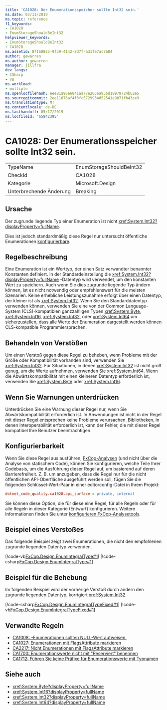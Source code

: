 ```yaml
---
title: 'CA1028: Der Enumerationsspeicher sollte Int32 sein.'
ms.date: 03/11/2019
ms.topic: reference
f1_keywords:
- CA1028
- EnumStorageShouldBeInt32
helpviewer_keywords:
- EnumStorageShouldBeInt32
- CA1028
ms.assetid: 87160825-9f39-4142-8d7f-a31fe7ac7b84
author: gewarren
ms.author: gewarren
manager: jillfra
dev_langs:
- CSharp
- VB
ms.workload:
- multiple
ms.openlocfilehash: eee81a96e6841aa77e2056a95bd18979724b62e5
ms.sourcegitcommit: 2ee11676af4f3fc5729934d52541e9871fb43ee9
ms.translationtype: MT
ms.contentlocale: de-DE
ms.lasthandoff: 05/17/2019
ms.locfileid: "65842395"
---
```

# <a name="ca1028-enum-storage-should-be-int32"></a>CA1028: Der Enumerationsspeicher sollte Int32 sein.

|||
|-|-|
|TypeName|EnumStorageShouldBeInt32|
|CheckId|CA1028|
|Kategorie|Microsoft.Design|
|Unterbrechende Änderung|Breaking|

## <a name="cause"></a>Ursache

Der zugrunde liegende Typ einer Enumeration ist nicht <xref:System.Int32?displayProperty=fullName>.

Dies ist jedoch standardmäßig diese Regel nur untersucht öffentliche Enumerationen [konfigurierbare](#configurability).

## <a name="rule-description"></a>Regelbeschreibung

Eine Enumeration ist ein Werttyp, der einen Satz verwandter benannter Konstanten definiert. In der Standardeinstellung die <xref:System.Int32?displayProperty=fullName> -Datentyp wird verwendet, um den konstanten Wert zu speichern. Auch wenn Sie dies zugrunde liegende Typ ändern können, ist es nicht notwendig oder empfehlenswert für die meisten Szenarien. Keine erhebliche Leistungszunahme erfolgt über einen Datentyp, der kleiner ist als <xref:System.Int32>. Wenn Sie den Standarddatentyp verwenden können, verwenden Sie eine von der Common Language-System (CLS)-kompatiblen ganzzahligen Typen <xref:System.Byte>, <xref:System.Int16>, <xref:System.Int32>, oder <xref:System.Int64> um sicherzustellen, dass alle Werte der Enumeration dargestellt werden können CLS-kompatible Programmiersprachen.

## <a name="how-to-fix-violations"></a>Behandeln von Verstößen

Um einen Verstoß gegen diese Regel zu beheben, wenn Probleme mit der Größe oder Kompatibilität vorhanden sind, verwenden Sie <xref:System.Int32>. Für Situationen, in denen <xref:System.Int32> ist nicht groß genug, um die Werte aufnehmen, verwenden Sie <xref:System.Int64>. Wenn die Abwärtskompatibilität mit einen kleineren Datentyp erforderlich ist, verwenden Sie <xref:System.Byte> oder <xref:System.Int16>.

## <a name="when-to-suppress-warnings"></a>Wenn Sie Warnungen unterdrücken

Unterdrücken Sie eine Warnung dieser Regel nur, wenn Sie Abwärtskompatibilität erforderlich ist. In Anwendungen ist nicht in der Regel mit dieser Regel entsprechen keine Probleme verursachen. Bibliotheken, in denen Interoperabilität erforderlich ist, kann der Fehler, die mit dieser Regel kompatibel Ihre Benutzer beeinträchtigen.

## <a name="configurability"></a>Konfigurierbarkeit

Wenn Sie diese Regel aus ausführen, [FxCop-Analysen](install-fxcop-analyzers.md) (und nicht über die Analyse von statischem Code), können Sie konfigurieren, welche Teile Ihrer Codebasis, um die Ausführung dieser Regel auf, um basierend auf deren Barrierefreiheit. Z. B. um anzugeben, dass die Regel nur für die nicht öffentlichen API-Oberfläche ausgeführt werden soll, fügen Sie die folgenden Schlüssel-Wert-Paar in einer editorconfig-Datei in Ihrem Projekt:

```ini
dotnet_code_quality.ca1028.api_surface = private, internal
```

Sie können diese Option, die für diese eine Regel, für alle Regeln oder für alle Regeln in dieser Kategorie (Entwurf) konfigurieren. Weitere Informationen finden Sie unter [konfigurieren FxCop-Analysetools](configure-fxcop-analyzers.md).

## <a name="example-of-a-violation"></a>Beispiel eines Verstoßes

Das folgende Beispiel zeigt zwei Enumerationen, die nicht den empfohlenen zugrunde liegenden Datentyp verwenden.

[!code-vb[FxCop.Design.EnumIntegralType#1](../code-quality/codesnippet/VisualBasic/ca1028-enum-storage-should-be-int32_1.vb)]
[!code-csharp[FxCop.Design.EnumIntegralType#1](../code-quality/codesnippet/CSharp/ca1028-enum-storage-should-be-int32_1.cs)]

## <a name="example-of-how-to-fix"></a>Beispiel für die Behebung

Im folgenden Beispiel wird der vorherige Verstoß durch ändern den zugrunde liegenden Datentyp, korrigiert <xref:System.Int32>.

[!code-csharp[FxCop.Design.EnumIntegralTypeFixed#1](../code-quality/codesnippet/CSharp/ca1028-enum-storage-should-be-int32_2.cs)]
[!code-vb[FxCop.Design.EnumIntegralTypeFixed#1](../code-quality/codesnippet/VisualBasic/ca1028-enum-storage-should-be-int32_2.vb)]

## <a name="related-rules"></a>Verwandte Regeln

- [CA1008: -Enumerationen sollten NULL-Wert aufweisen.](../code-quality/ca1008-enums-should-have-zero-value.md)
- [CA1027: Enumerationen mit FlagsAttribute markieren](../code-quality/ca1027-mark-enums-with-flagsattribute.md)
- [CA2217: Nicht Enumerationen mit FlagsAttribute markieren](../code-quality/ca2217-do-not-mark-enums-with-flagsattribute.md)
- [CA1700: Enumerationswerte nicht mit "Reserviert" benennen](../code-quality/ca1700-do-not-name-enum-values-reserved.md)
- [CA1712: Führen Sie keine Präfixe für Enumerationswerte mit Typnamen](../code-quality/ca1712-do-not-prefix-enum-values-with-type-name.md)

## <a name="see-also"></a>Siehe auch

- <xref:System.Byte?displayProperty=fullName>
- <xref:System.Int16?displayProperty=fullName>
- <xref:System.Int32?displayProperty=fullName>
- <xref:System.Int64?displayProperty=fullName>
